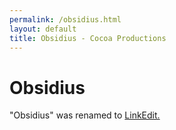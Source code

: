 ```yaml
---
permalink: /obsidius.html
layout: default
title: Obsidius - Cocoa Productions
---
```


# Obsidius

"Obsidius" was renamed to [LinkEdit.](/linkedit)